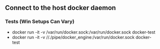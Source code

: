## Connect to the host docker daemon
### Tests (Win Setups Can Vary)

* docker run -it -v /var/run/docker.sock:/var/run/docker.sock docker-test
* docker run -it -v //./pipe/docker_engine:/var/run/docker.sock docker-test